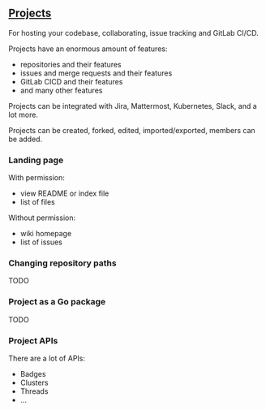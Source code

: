 ## [Projects](https://docs.gitlab.com/ee/user/project/)

For hosting your codebase, collaborating, issue tracking and GitLab CI/CD.  

Projects have an enormous amount of features:
* repositories and their features
* issues and merge requests and their features
* GitLab CICD and their features
* and many other features

Projects can be integrated with  Jira, Mattermost, Kubernetes, Slack, and a lot more.  

Projects can be created, forked, edited, imported/exported, members can be added.  

### Landing page

With permission:
* view README or index file
* list of files

Without permission:
* wiki homepage
* list of issues

### Changing repository paths

TODO

### Project as a Go package

TODO

### Project APIs

There are a lot of APIs:
* Badges
* Clusters
* Threads
* ...
